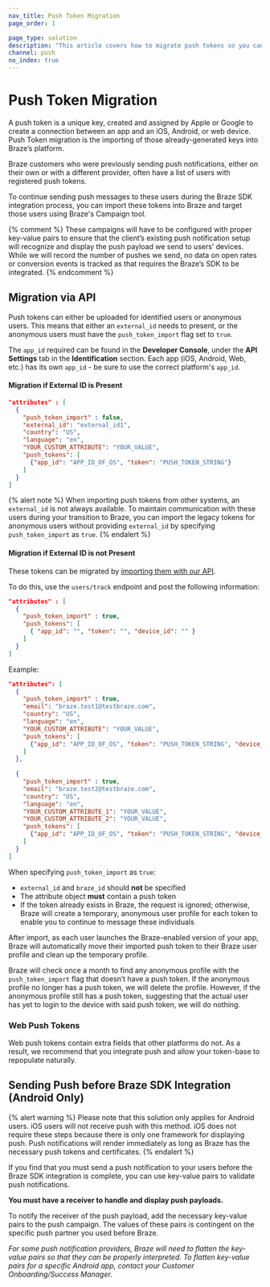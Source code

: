 ```yaml
---
nav_title: Push Token Migration
page_order: 1

page_type: solution
description: "This article covers how to migrate push tokens so you can continue sending push messages to your users after switching to Braze."
channel: push
no_index: true
---
```


# Push Token Migration

A push token is a unique key, created and assigned by Apple or Google to create a connection between an app and an iOS, Android, or web device. Push Token migration is the importing of those already-generated keys into Braze’s platform.

Braze customers who were previously sending push notifications, either on their own or with a different provider, often have a list of users with registered push tokens.

To continue sending push messages to these users during the Braze SDK integration process, you can import these tokens into Braze and target those users using Braze's Campaign tool.

{% comment %}
These campaigns will have to be configured with proper key-value pairs to ensure that the client’s existing push notification setup will recognize and display the push payload we send to users’ devices. While we will record the number of pushes we send, no data on open rates or conversion events is tracked as that requires the Braze’s SDK to be integrated.
{% endcomment %}

## Migration via API

Push tokens can either be uploaded for identified users or anonymous users. This means that either an `external_id` needs to present, or the anonymous users must have the `push_token_import` flag set to `true`. 

The `app_id` required can be found in the **Developer Console**, under the **API Settings** tab in the **Identification** section. Each app (iOS, Android, Web, etc.) has its own `app_id` - be sure to use the correct platform's `app_id`.

#### Migration if External ID is Present
```json
"attributes" : [
  {
	"push_token_import" : false,
	"external_id": "external_id1",
	"country": "US",
	"language": "en",
	"YOUR_CUSTOM_ATTRIBUTE": "YOUR_VALUE",
	"push_tokens": [
	  {"app_id": "APP_ID_OF_OS", "token": "PUSH_TOKEN_STRING"}
	]
  }
]
```

{% alert note %}
When importing push tokens from other systems, an `external_id` is not always available. To maintain communication with these users during your transition to Braze, you can import the legacy tokens for anonymous users without providing `external_id` by specifying `push_token_import` as `true`.
{% endalert %}

#### Migration if External ID is not Present

These tokens can be migrated by [importing them with our API]({{site.baseurl}}/api/endpoints/user_data/#push-token-import).

To do this, use the `users/track` endpoint and post the following information:

```json
"attributes" : [
  {
	"push_token_import" : true,
	"push_tokens": [
	  { "app_id": "", "token": "", "device_id": "" }
	]
  }
]
```

Example:

```json
"attributes": [ 
  {
    "push_token_import" : true,
	"email": "braze.test1@testbraze.com",
	"country": "US",
	"language": "en",
	"YOUR_CUSTOM_ATTRIBUTE": "YOUR_VALUE",
	"push_tokens": [
	  {"app_id": "APP_ID_OF_OS", "token": "PUSH_TOKEN_STRING", "device_id": "DEVICE_ID"}
	]
  },
    
  {
	"push_token_import" : true,
	"email": "braze.test2@testbraze.com",
	"country": "US",
	"language": "en",
	"YOUR_CUSTOM_ATTRIBUTE_1": "YOUR_VALUE",
	"YOUR_CUSTOM_ATTRIBUTE_2": "YOUR_VALUE",
	"push_tokens": [
	  {"app_id": "APP_ID_OF_OS", "token": "PUSH_TOKEN_STRING", "device_id": "DEVICE_ID"}  
	]
  }
]
```

When specifying `push_token_import` as `true`:

* `external_id` and `braze_id` should __not__ be specified
* The attribute object __must__ contain a push token
* If the token already exists in Braze, the request is ignored; otherwise, Braze will create a temporary, anonymous user profile for each token to enable you to continue to message these individuals

After import, as each user launches the Braze-enabled version of your app, Braze will automatically move their imported push token to their Braze user profile and clean up the temporary profile.

Braze will check once a month to find any anonymous profile with the `push_token_import` flag that doesn’t have a push token. If the anonymous profile no longer has a push token, we will delete the profile. However, if the anonymous profile still has a push token, suggesting that the actual user has yet to login to the device with said push token, we will do nothing.

### Web Push Tokens
Web push tokens contain extra fields that other platforms do not. As a result, we recommend that you integrate push and allow your token-base to repopulate naturally.

## Sending Push before Braze SDK Integration (Android Only)

{% alert warning %}
Please note that this solution only applies for Android users. iOS users will not receive push with this method. iOS does not require these steps because there is only one framework for displaying push. Push notifications will render immediately as long as Braze has the necessary push tokens and certificates.
{% endalert %}

If you find that you must send a push notification to your users before the Braze SDK integration is complete, you can use key-value pairs to validate push notifications.

__You must have a receiver to handle and display push payloads.__

To notify the receiver of the push payload, add the necessary key-value pairs to the push campaign. The values of these pairs is contingent on the specific push partner you used before Braze.

_For some push notification providers, Braze will need to flatten the key-value pairs so that they can be properly interpreted. To flatten key-value pairs for a specific Android app, contact your Customer Onboarding/Success Manager._
